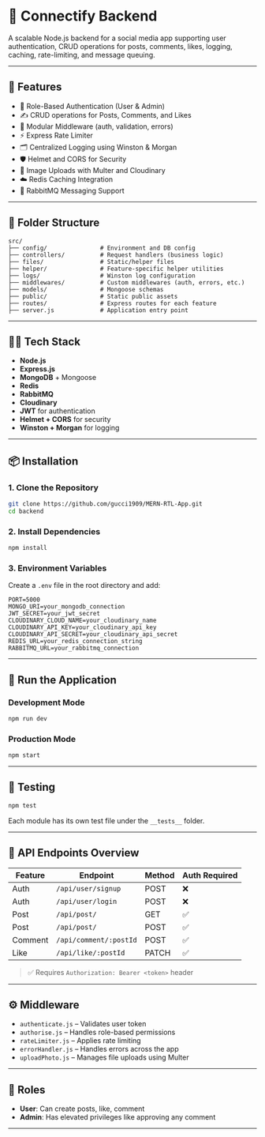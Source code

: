 # 📱 Connectify Backend

A scalable Node.js backend for a social media app supporting user authentication, CRUD operations for posts, comments, likes, logging, caching, rate-limiting, and message queuing.

---

## 🚀 Features

- 🧑 Role-Based Authentication (User & Admin)
- ✍️ CRUD operations for Posts, Comments, and Likes
- 🧵 Modular Middleware (auth, validation, errors)
- ⚡ Express Rate Limiter
- 🗂️ Centralized Logging using Winston & Morgan
- 🛡️ Helmet and CORS for Security
- 📸 Image Uploads with Multer and Cloudinary
- ☁️ Redis Caching Integration
- 💬 RabbitMQ Messaging Support

---

## 📁 Folder Structure

```
src/
├── config/               # Environment and DB config
├── controllers/          # Request handlers (business logic)
├── files/                # Static/helper files
├── helper/               # Feature-specific helper utilities
├── logs/                 # Winston log configuration
├── middlewares/          # Custom middlewares (auth, errors, etc.)
├── models/               # Mongoose schemas
├── public/               # Static public assets
├── routes/               # Express routes for each feature
├── server.js             # Application entry point
```

---

## 🧑‍💻 Tech Stack

- **Node.js**
- **Express.js**
- **MongoDB** + Mongoose
- **Redis**
- **RabbitMQ**
- **Cloudinary**
- **JWT** for authentication
- **Helmet + CORS** for security
- **Winston + Morgan** for logging

---

## 📦 Installation

### 1. Clone the Repository

```bash
git clone https://github.com/gucci1909/MERN-RTL-App.git
cd backend
```

### 2. Install Dependencies

```bash
npm install
```

### 3. Environment Variables

Create a `.env` file in the root directory and add:

```
PORT=5000
MONGO_URI=your_mongodb_connection
JWT_SECRET=your_jwt_secret
CLOUDINARY_CLOUD_NAME=your_cloudinary_name
CLOUDINARY_API_KEY=your_cloudinary_api_key
CLOUDINARY_API_SECRET=your_cloudinary_api_secret
REDIS_URL=your_redis_connection_string
RABBITMQ_URL=your_rabbitmq_connection
```

---

## 🏁 Run the Application

### Development Mode

```bash
npm run dev
```

### Production Mode

```bash
npm start
```

---

## 🧪 Testing

```bash
npm test
```

Each module has its own test file under the `__tests__` folder.

---

## 🔗 API Endpoints Overview

| Feature   | Endpoint                 | Method | Auth Required |
|-----------|--------------------------|--------|----------------|
| Auth      | `/api/user/signup`       | POST   | ❌             |
| Auth      | `/api/user/login`        | POST   | ❌             |
| Post      | `/api/post/`             | GET    | ✅             |
| Post      | `/api/post/`             | POST   | ✅             |
| Comment   | `/api/comment/:postId`   | POST   | ✅             |
| Like      | `/api/like/:postId`      | PATCH  | ✅             |

> ✅ Requires `Authorization: Bearer <token>` header

---

## ⚙️ Middleware

- `authenticate.js` – Validates user token
- `authorise.js` – Handles role-based permissions
- `rateLimiter.js` – Applies rate limiting
- `errorHandler.js` – Handles errors across the app
- `uploadPhoto.js` – Manages file uploads using Multer

---

## 🔐 Roles

- **User**: Can create posts, like, comment
- **Admin**: Has elevated privileges like approving any comment

---
